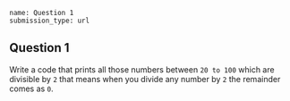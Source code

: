 ```ngMeta
name: Question 1
submission_type: url
```
## Question 1

Write a code that prints all those numbers  between `20 to 100` which are divisible by `2` that means when you divide any number by `2` the remainder comes as `0`.
